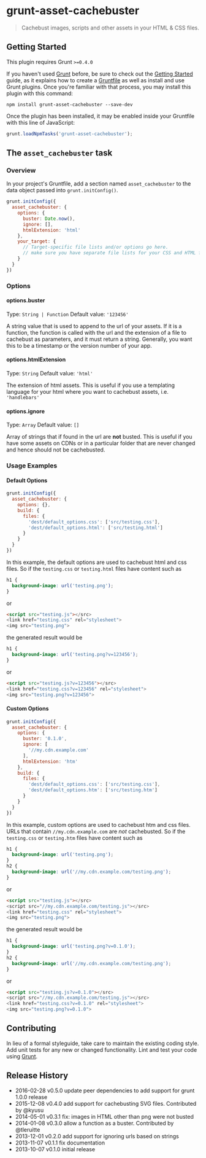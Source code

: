 # grunt-asset-cachebuster

> Cachebust images, scripts and other assets in your HTML & CSS files.

## Getting Started
This plugin requires Grunt `>=0.4.0`

If you haven't used [Grunt](http://gruntjs.com/) before, be sure to check out the [Getting Started](http://gruntjs.com/getting-started) guide, as it explains how to create a [Gruntfile](http://gruntjs.com/sample-gruntfile) as well as install and use Grunt plugins. Once you're familiar with that process, you may install this plugin with this command:

```shell
npm install grunt-asset-cachebuster --save-dev
```

Once the plugin has been installed, it may be enabled inside your Gruntfile with this line of JavaScript:

```js
grunt.loadNpmTasks('grunt-asset-cachebuster');
```

## The `asset_cachebuster` task

### Overview
In your project's Gruntfile, add a section named `asset_cachebuster` to the data object passed into `grunt.initConfig()`.

```js
grunt.initConfig({
  asset_cachebuster: {
    options: {
      buster: Date.now(),
      ignore: [],
      htmlExtension: 'html'
    },
    your_target: {
      // Target-specific file lists and/or options go here.
      // make sure you have separate file lists for your CSS and HTML files
    }
  }
})
```

### Options

#### options.buster
Type: `String | Function`
Default value: `'123456'`

A string value that is used to append to the url of your assets.
If it is a function, the function is called with the url and the extension of a file to cachebust as parameters, and it must return a string.
Generally, you want this to be a timestamp or the version number of your app.

#### options.htmlExtension
Type: `String`
Default value: `'html'`

The extension of html assets. This is useful if you use a templating language
for your html where you want to cachebust assets, i.e. `'handlebars'`

#### options.ignore
Type: `Array`
Default value: `[]`

Array of strings that if found in the url are **not** busted. This is useful if
you have some assets on CDNs or in a particular folder that are never changed
and hence should not be cachebusted.

### Usage Examples

#### Default Options

```js
grunt.initConfig({
  asset_cachebuster: {
    options: {},
    build: {
      files: {
        'dest/default_options.css': ['src/testing.css'],
        'dest/default_options.html': ['src/testing.html']
      }
    }
  }
})
```

In this example, the default options are used to cachebust html and css files.
So if the `testing.css` or `testing.html` files have content such as 

```css
h1 {
  background-image: url('testing.png');
}
```
or
```html
<script src="testing.js"></src>
<link href="testing.css" rel="stylesheet">
<img src="testing.png">
```
the generated result would be

```css
h1 {
  background-image: url('testing.png?v=123456');
}
```
or
```html
<script src="testing.js?v=123456"></src>
<link href="testing.css?v=123456" rel="stylesheet">
<img src="testing.png?v=123456">
```


#### Custom Options
```js
grunt.initConfig({
  asset_cachebuster: {
    options: {
      buster: '0.1.0',
      ignore: [
        '//my.cdn.example.com'
      ],
      htmlExtension: 'htm'
    },
    build: {
      files: {
        'dest/default_options.css': ['src/testing.css'],
        'dest/default_options.htm': ['src/testing.htm']
      }
    }
  }
})
```

In this example, custom options are used to cachebust htm and css files. URLs
that contain `//my.cdn.example.com` are *not* cachebusted.
So if the `testing.css` or `testing.htm` files have content such as 

```css
h1 {
  background-image: url('testing.png');
}
h2 {
  background-image: url('//my.cdn.example.com/testing.png');
}
```
or
```html
<script src="testing.js"></src>
<script src="//my.cdn.example.com/testing.js"></src>
<link href="testing.css" rel="stylesheet">
<img src="testing.png">
```
the generated result would be

```css
h1 {
  background-image: url('testing.png?v=0.1.0');
}
h2 {
  background-image: url('//my.cdn.example.com/testing.png');
}
```
or
```html
<script src="testing.js?v=0.1.0"></src>
<script src="//my.cdn.example.com/testing.js"></src>
<link href="testing.css?v=0.1.0" rel="stylesheet">
<img src="testing.png?v=0.1.0">
```


## Contributing
In lieu of a formal styleguide, take care to maintain the existing coding style. Add unit tests for any new or changed functionality. Lint and test your code using [Grunt](http://gruntjs.com/).

## Release History

 * 2016-02-28   v0.5.0   update peer dependencies to add support for grunt 1.0.0 release
 * 2015-12-08   v0.4.0   add support for cachebusting SVG files. Contributed by @kyusu
 * 2014-05-01   v0.3.1   fix: images in HTML other than png were not busted
 * 2014-01-08   v0.3.0   allow a function as a buster. Contributed by @tleruitte
 * 2013-12-01   v0.2.0   add support for ignoring urls based on strings
 * 2013-11-07   v0.1.1   fix documentation
 * 2013-10-07   v0.1.0   initial release
